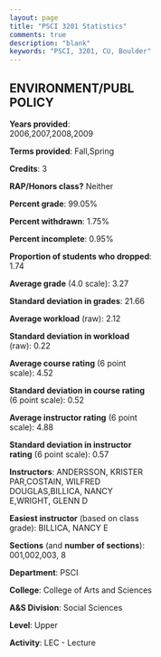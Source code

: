 ```yaml
---
layout: page
title: "PSCI 3201 Statistics"
comments: true
description: "blank"
keywords: "PSCI, 3201, CU, Boulder"
--- 
```

<head>
<script src="https://ajax.googleapis.com/ajax/libs/jquery/2.1.3/jquery.min.js"></script>
<script src="https://dl.dropboxusercontent.com/s/pc42nxpaw1ea4o9/highcharts.js?dl=0"></script>
<!-- <script src="../assets/js/highcharts.js"></script> -->
<style type="text/css">@font-face {
	font-family: "Bebas Neue";
	src: url(https://www.filehosting.org/file/details/544349/BebasNeue%20Regular.otf) format("opentype");
	}
	h1.Bebas { 
		font-family: "Bebas Neue", Verdana, Tahoma;
	}
</style>
</head>
<body>
	<div id="container" style="float: right; width: 45%; height: 88%; margin-left: 2.5%; margin-right: 2.5%;"></div>
	<script language="JavaScript">
		$(document).ready(function() {
		var chart = {type: 'column'};
		var title = {text: 'Grade Distribution'};
		var xAxis = {categories: ['A','B','C','D','F'],crosshair: true};
		var yAxis = {min: 0,title: {text: 'Percentage'}};
		var tooltip = {headerFormat: '<center><b><span style="font-size:20px">{point.key}</span></b></center>',
		               pointFormat: '<td style="padding:0"><b>{point.y:.1f}%</b></td>',
		               footerFormat: '</table>',shared: true,useHTML: true};
		var plotOptions = {column: {pointPadding: 0.0,borderWidth: 0}};  
		var credits = {enabled: false};var series= [{name: 'Percent',data: [43.43,45.42,7.57,0.2,3.39,]}];
		var json = {};
		json.chart = chart;
		json.title = title;
		json.tooltip = tooltip;
		json.xAxis = xAxis;
		json.yAxis = yAxis;  
		json.series = series;
		json.plotOptions = plotOptions;  
		json.credits = credits;
		$('#container').highcharts(json);
	});
	</script>
</body>
			   
## ENVIRONMENT/PUBL POLICY

**Years provided**: 2006,2007,2008,2009

**Terms provided**: Fall,Spring

**Credits**: 3

**RAP/Honors class?** Neither

**Percent grade**: 99.05%

**Percent withdrawn**: 1.75%

**Percent incomplete**: 0.95%

**Proportion of students who dropped**: 1.74

**Average grade** (4.0 scale): 3.27

**Standard deviation in grades**: 21.66

**Average workload** (raw): 2.12

**Standard deviation in workload** (raw): 0.22

**Average course rating** (6 point scale): 4.52

**Standard deviation in course rating** (6 point scale): 0.52

**Average instructor rating** (6 point scale): 4.88

**Standard deviation in instructor rating** (6 point scale): 0.57

**Instructors**: ANDERSSON, KRISTER PAR,COSTAIN, WILFRED DOUGLAS,BILLICA, NANCY E,WRIGHT, GLENN D

**Easiest instructor** (based on class grade): BILLICA, NANCY E

**Sections** (and **number of sections**): 001,002,003, 8

**Department**: PSCI

**College**: College of Arts and Sciences

**A&S Division**: Social Sciences

**Level**: Upper

**Activity**: LEC - Lecture